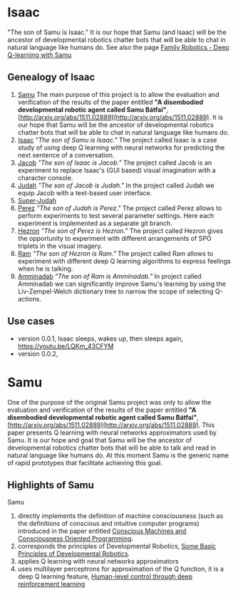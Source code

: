 # Isaac
"The son of Samu is Isaac." It is our hope that Samu (and Isaac) will be the ancestor of developmental robotics chatter bots that will be able to chat in natural language like humans do.
See also the page [Family Robotics - Deep Q-learning with Samu](http://shrek.unideb.hu/~nbatfai/)

## Genealogy of Isaac

1. [Samu](https://github.com/nbatfai/samu)
The main purpose of this project is to allow the evaluation and verification of the results of the paper entitled 
**"A disembodied developmental robotic agent called Samu Bátfai"**, [http://arxiv.org/abs/1511.02889](http://arxiv.org/abs/1511.02889). It is our hope that Samu will be the ancestor of developmental robotics chatter bots that will be able to chat in natural language like humans do.
2. [Isaac](https://github.com/nbatfai/isaac)
*"The son of Samu is Isaac."* The project called Isaac is a case study of using deep Q learning with neural networks for predicting the next sentence of a conversation.
3. [Jacob](https://github.com/nbatfai/jacob)
*"The son of Isaac is Jacob."* The project called Jacob is an experiment to replace Isaac's (GUI based) visual imagination with a character console. 
4. [Judah](https://github.com/nbatfai/judah)
*"The son of Jacob is Judah."* In the project called Judah we equip Jacob with a text-based user interface.
5. [Super-Judah](https://github.com/nbatfai/super-judah)
6. [Perez](https://github.com/nbatfai/perez)
*"The son of Judah is Perez."* The project called Perez allows to perform experiments to test several parameter settings. Here each experiment is implemented as a separate git branch.
7. [Hezron](https://github.com/nbatfai/hezron)
*"The son of Perez is Hezron."* The project called Hezron gives the opportunity to experiment with different arrangements of SPO triplets in the visual imagery.
8. [Ram](https://github.com/nbatfai/ram)
*"The son of Hezron is Ram."* The project called Ram allows to experiment with different deep Q learning algorithms to express feelings when he is talking.
9. [Amminadab](https://github.com/nbatfai/amminadab)
*"The son of Ram is Amminadab."* In project called Amminadab we can significantly improve Samu's learning by using the Liv-Zempel-Welch dictionary tree to narrow the scope of selecting Q-actions.

## Use cases

- version 0.0.1, Isaac sleeps, wakes up, then sleeps again, https://youtu.be/LQKm_43CFYM
- version 0.0.2, 

# Samu
One of the purpose of the original Samu project was only to allow the evaluation and verification of the results of the paper entitled 
**"A disembodied developmental robotic agent called Samu Bátfai"**, [http://arxiv.org/abs/1511.02889](http://arxiv.org/abs/1511.02889).
This paper presents Q learning with neural networks approximators used by Samu. It is our hope and goal that Samu 
will be the ancestor of developmental robotics chatter bots that will be able to talk and read in natural language like humans do.
At this moment Samu is the generic name of rapid prototypes that facilitate achieving this goal.

## Highlights of Samu

Samu

1. directly implements the definition of machine consciousness (such as the definitions of conscious and intuitive computer programs) 
introduced in the paper entitled [Conscious Machines and Consciousness Oriented Programming](http://arxiv.org/abs/1108.2865).
2. corresponds the principles of Developmental Robotics, [Some Basic Principles of Developmental Robotics](http://ieeexplore.ieee.org/xpl/login.jsp?tp=&arnumber=5200465&url=http%3A%2F%2Fieeexplore.ieee.org%2Fiel5%2F4563672%2F5290358%2F05200465).
3. applies Q learning with neural networks approximators
4. uses multilayer perceptrons for approximation of the Q function, 
it is a deep Q learning feature, [Human-level control through deep reinforcement learning](http://www.nature.com/nature/journal/v518/n7540/full/nature14236.html)
